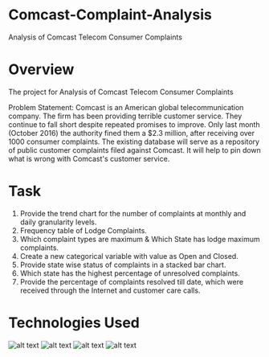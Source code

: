 # Comcast-Complaint-Analysis
Analysis of Comcast Telecom Consumer Complaints
# Overview
The project for Analysis of Comcast Telecom Consumer Complaints

Problem Statement: 
Comcast is an American global telecommunication company. The firm has been providing terrible customer service. They continue to fall short despite repeated promises to improve. Only last month (October 2016) the authority fined them a $2.3 million, after receiving over 1000 consumer complaints. The existing database will serve as a repository of public customer complaints filed against Comcast. It will help to pin down what is wrong with Comcast's customer service.
# Task
1. Provide the trend chart for the number of complaints at monthly and daily granularity levels.
2. Frequency table of Lodge Complaints.
3. Which complaint types are maximum & Which State has lodge maximum complaints.
4. Create a new categorical variable with value as Open and Closed.
5. Provide state wise status of complaints in a stacked bar chart.
6. Which state has the highest percentage of unresolved complaints.
7. Provide the percentage of complaints resolved till date, which were received through the Internet and customer care calls.
# Technologies Used
![alt text](https://miro.medium.com/max/765/1*cyXCE-JcBelTyrK-58w6_Q.png)
![alt text](https://miro.medium.com/max/481/1*cxfqR8NAj8HGal8CVOZ7hg.png)
![alt text](https://matplotlib.org/_static/logo2_compressed.svg)
![alt text](https://miro.medium.com/max/1200/1*PPIp7twJJUknfohZqtL8pQ.png)

